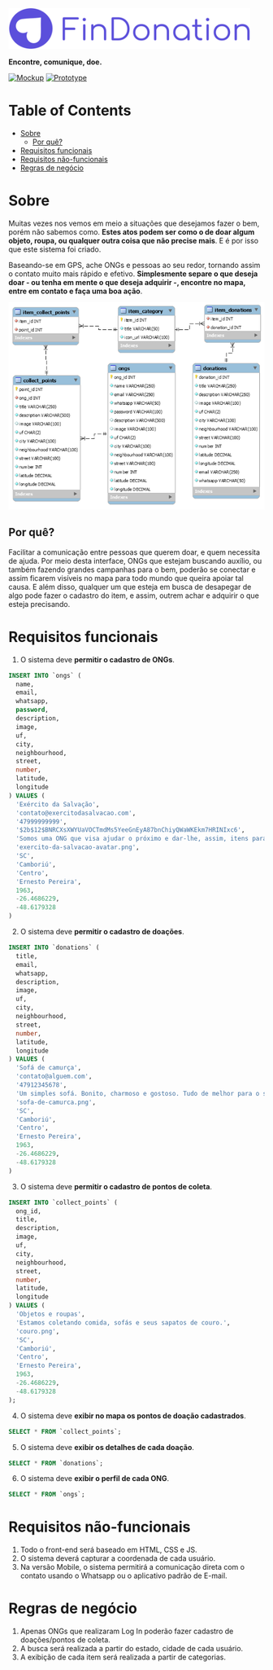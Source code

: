 <img
  src="../.github/findonation-with-label.png"
  height="80"
/>

**Encontre, comunique, doe.**

[![Mockup][mockup-shield]][mockup-url]
[![Prototype][prototype-shield]][prototype-url]

# Table of Contents
* [Sobre](#sobre)
  * [Por quê?](#por-quê?)
* [Requisitos funcionais](#requisitos-funcionais)
* [Requisitos não-funcionais](#requisitos-não-funcionais)
* [Regras de negócio](#regras-de-negócio)

# Sobre

Muitas vezes nos vemos em meio a situações que desejamos fazer o bem, porém não sabemos como. **Estes atos podem ser como o de doar algum objeto, roupa, ou qualquer outra coisa que não precise mais**. E é por isso que este sistema foi criado.

Baseando-se em GPS, ache ONGs e pessoas ao seu redor, tornando assim o contato muito mais rápido e efetivo. **Simplesmente separe o que deseja doar - ou tenha em mente o que deseja adquirir -, encontre no mapa, entre em contato e faça uma boa ação**.

[![Database schema diagram][database-image]][database-url]

## Por quê?

Facilitar a comunicação entre pessoas que querem doar, e quem necessita de ajuda. Por meio desta interface, ONGs que estejam buscando auxílio, ou também fazendo grandes campanhas para o bem, poderão se conectar e assim ficarem visíveis no mapa para todo mundo que queira apoiar tal causa. E além disso, qualquer um que esteja em busca de desapegar de algo pode fazer o cadastro do item, e assim, outrem achar e adquirir o que esteja precisando.

# Requisitos funcionais

1. O sistema deve **permitir o cadastro de ONGs**.
```sql
INSERT INTO `ongs` (
  name,
  email,
  whatsapp,
  password,
  description,
  image,
  uf,
  city,
  neighbourhood,
  street,
  number,
  latitude,
  longitude
) VALUES (
  'Exército da Salvação',
  'contato@exercitodasalvacao.com',
  '47999999999',
  '$2b$12$BNRCXsXWYUaVOCTmdMs5YeeGnEyA87bnChiyQWaWKEkm7HRINIxc6',
  'Somos uma ONG que visa ajudar o próximo e dar-lhe, assim, itens para auxiliar em sua vivência.',
  'exercito-da-salvacao-avatar.png',
  'SC',
  'Camboriú',
  'Centro',
  'Ernesto Pereira',
  1963,
  -26.4686229,
  -48.6179328
)
```
2. O sistema deve **permitir o cadastro de doações**.
```sql
INSERT INTO `donations` (
  title,
  email,
  whatsapp,
  description,
  image,
  uf,
  city,
  neighbourhood,
  street,
  number,
  latitude,
  longitude
) VALUES (
  'Sofá de camurça',
  'contato@alguem.com',
  '47912345678',
  'Um simples sofá. Bonito, charmoso e gostoso. Tudo de melhor para o seu conforto e o de sua família.',
  'sofa-de-camurca.png',
  'SC',
  'Camboriú',
  'Centro',
  'Ernesto Pereira',
  1963,
  -26.4686229,
  -48.6179328
)
```
3. O sistema deve **permitir o cadastro de pontos de coleta**.
```sql
INSERT INTO `collect_points` (
  ong_id,
  title,
  description,
  image,
  uf,
  city,
  neighbourhood,
  street,
  number,
  latitude,
  longitude
) VALUES (
  'Objetos e roupas',
  'Estamos coletando comida, sofás e seus sapatos de couro.',
  'couro.png',
  'SC',
  'Camboriú',
  'Centro',
  'Ernesto Pereira',
  1963,
  -26.4686229,
  -48.6179328
);
```
4. O sistema deve **exibir no mapa os pontos de doação cadastrados**.
```sql
SELECT * FROM `collect_points`;
```
5. O sistema deve **exibir os detalhes de cada doação**.
```sql
SELECT * FROM `donations`;
```
6. O sistema deve **exibir o perfil de cada ONG**.
```sql
SELECT * FROM `ongs`;
```

# Requisitos não-funcionais

1. Todo o front-end será baseado em HTML, CSS e JS.
2. O sistema deverá capturar a coordenada de cada usuário.
3. Na versão Mobile, o sistema permitirá a comunicação direta com o contato usando o Whatsapp ou o aplicativo padrão de E-mail.

# Regras de negócio

1. Apenas ONGs que realizaram Log In poderão fazer cadastro de doações/pontos de coleta.
2. A busca será realizada a partir do estado, cidade de cada usuário.
3. A exibição de cada item será realizada a partir de categorias.

[mockup-shield]: https://img.shields.io/static/v1?label=mockup&message=WHIMSICAL&color=7211c2&style=flat
[mockup-url]: https://whimsical.com/YYMxJmtCh9n9mS9iSUi3Fj
[prototype-shield]: https://img.shields.io/static/v1?label=prototype&message=FIGMA&color=1994fb&style=flat
[prototype-url]: https://www.figma.com/file/OxPXQzuV7QjLT2mysPUFxX/FinDonation?node-id=1%3A38
[database-image]: ./database/.github/findonation.png
[database-url]: https://github.com/cristianprochnow/FinDonation/tree/master/docs/database
